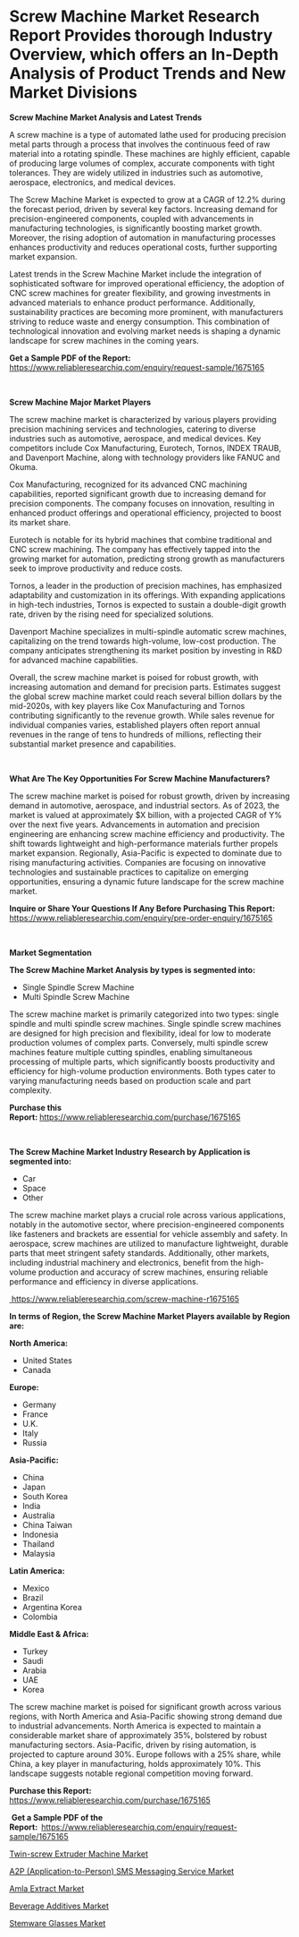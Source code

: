 <p><h1>Screw Machine Market Research Report Provides thorough Industry Overview, which offers an In-Depth Analysis of Product Trends and New Market Divisions</h1></p><p><strong>Screw Machine Market Analysis and Latest Trends</strong></p>
<p><p>A screw machine is a type of automated lathe used for producing precision metal parts through a process that involves the continuous feed of raw material into a rotating spindle. These machines are highly efficient, capable of producing large volumes of complex, accurate components with tight tolerances. They are widely utilized in industries such as automotive, aerospace, electronics, and medical devices.</p><p>The Screw Machine Market is expected to grow at a CAGR of 12.2% during the forecast period, driven by several key factors. Increasing demand for precision-engineered components, coupled with advancements in manufacturing technologies, is significantly boosting market growth. Moreover, the rising adoption of automation in manufacturing processes enhances productivity and reduces operational costs, further supporting market expansion.</p><p>Latest trends in the Screw Machine Market include the integration of sophisticated software for improved operational efficiency, the adoption of CNC screw machines for greater flexibility, and growing investments in advanced materials to enhance product performance. Additionally, sustainability practices are becoming more prominent, with manufacturers striving to reduce waste and energy consumption. This combination of technological innovation and evolving market needs is shaping a dynamic landscape for screw machines in the coming years.</p></p>
<p><strong>Get a Sample PDF of the Report:&nbsp;</strong> <a href="https://www.reliableresearchiq.com/enquiry/request-sample/1675165?utm_campaign=103&utm_medium=2&utm_source=Github&utm_content=ia&utm_term=10102024&utm_id=screw-machine">https://www.reliableresearchiq.com/enquiry/request-sample/1675165</a></p>
<p>&nbsp;</p>
<p><strong>Screw Machine Major Market Players</strong></p>
<p><p>The screw machine market is characterized by various players providing precision machining services and technologies, catering to diverse industries such as automotive, aerospace, and medical devices. Key competitors include Cox Manufacturing, Eurotech, Tornos, INDEX TRAUB, and Davenport Machine, along with technology providers like FANUC and Okuma.</p><p>Cox Manufacturing, recognized for its advanced CNC machining capabilities, reported significant growth due to increasing demand for precision components. The company focuses on innovation, resulting in enhanced product offerings and operational efficiency, projected to boost its market share.</p><p>Eurotech is notable for its hybrid machines that combine traditional and CNC screw machining. The company has effectively tapped into the growing market for automation, predicting strong growth as manufacturers seek to improve productivity and reduce costs. </p><p>Tornos, a leader in the production of precision machines, has emphasized adaptability and customization in its offerings. With expanding applications in high-tech industries, Tornos is expected to sustain a double-digit growth rate, driven by the rising need for specialized solutions.</p><p>Davenport Machine specializes in multi-spindle automatic screw machines, capitalizing on the trend towards high-volume, low-cost production. The company anticipates strengthening its market position by investing in R&D for advanced machine capabilities.</p><p>Overall, the screw machine market is poised for robust growth, with increasing automation and demand for precision parts. Estimates suggest the global screw machine market could reach several billion dollars by the mid-2020s, with key players like Cox Manufacturing and Tornos contributing significantly to the revenue growth. While sales revenue for individual companies varies, established players often report annual revenues in the range of tens to hundreds of millions, reflecting their substantial market presence and capabilities.</p></p>
<p>&nbsp;</p>
<p><strong>What Are The Key Opportunities For Screw Machine Manufacturers?</strong></p>
<p><p>The screw machine market is poised for robust growth, driven by increasing demand in automotive, aerospace, and industrial sectors. As of 2023, the market is valued at approximately $X billion, with a projected CAGR of Y% over the next five years. Advancements in automation and precision engineering are enhancing screw machine efficiency and productivity. The shift towards lightweight and high-performance materials further propels market expansion. Regionally, Asia-Pacific is expected to dominate due to rising manufacturing activities. Companies are focusing on innovative technologies and sustainable practices to capitalize on emerging opportunities, ensuring a dynamic future landscape for the screw machine market.</p></p>
<p><strong>Inquire or Share Your Questions If Any Before Purchasing This Report:</strong> <a href="https://www.reliableresearchiq.com/enquiry/pre-order-enquiry/1675165?utm_campaign=103&utm_medium=2&utm_source=Github&utm_content=ia&utm_term=10102024&utm_id=screw-machine">https://www.reliableresearchiq.com/enquiry/pre-order-enquiry/1675165</a></p>
<p>&nbsp;</p>
<p><strong>Market Segmentation</strong></p>
<p><strong>The Screw Machine Market Analysis by types is segmented into:</strong></p>
<p><ul><li>Single Spindle Screw Machine</li><li>Multi Spindle Screw Machine</li></ul></p>
<p><p>The screw machine market is primarily categorized into two types: single spindle and multi spindle screw machines. Single spindle screw machines are designed for high precision and flexibility, ideal for low to moderate production volumes of complex parts. Conversely, multi spindle screw machines feature multiple cutting spindles, enabling simultaneous processing of multiple parts, which significantly boosts productivity and efficiency for high-volume production environments. Both types cater to varying manufacturing needs based on production scale and part complexity.</p></p>
<p><strong>Purchase this Report:&nbsp;</strong><a href="https://www.reliableresearchiq.com/purchase/1675165?utm_campaign=103&utm_medium=2&utm_source=Github&utm_content=ia&utm_term=10102024&utm_id=screw-machine">https://www.reliableresearchiq.com/purchase/1675165</a></p>
<p>&nbsp;</p>
<p><strong>The Screw Machine Market Industry Research by Application is segmented into:</strong></p>
<p><ul><li>Car</li><li>Space</li><li>Other</li></ul></p>
<p><p>The screw machine market plays a crucial role across various applications, notably in the automotive sector, where precision-engineered components like fasteners and brackets are essential for vehicle assembly and safety. In aerospace, screw machines are utilized to manufacture lightweight, durable parts that meet stringent safety standards. Additionally, other markets, including industrial machinery and electronics, benefit from the high-volume production and accuracy of screw machines, ensuring reliable performance and efficiency in diverse applications.</p></p>
<p><a href="https://www.reliableresearchiq.com/screw-machine-r1675165?utm_campaign=103&utm_medium=2&utm_source=Github&utm_content=ia&utm_term=10102024&utm_id=screw-machine">&nbsp;https://www.reliableresearchiq.com/screw-machine-r1675165</a></p>
<p><strong>In terms of Region, the Screw Machine Market Players available by Region are:</strong></p>
<p>
    <p> <strong> North America: </strong>
        <ul>
            <li>United States</li>
            <li>Canada</li>
        </ul>
        </p> 
    <p> <strong> Europe: </strong>
        <ul>
            <li>Germany</li>
            <li>France</li>
            <li>U.K.</li>
            <li>Italy</li>
            <li>Russia</li>
        </ul>
        </p> 
    <p> <strong> Asia-Pacific: </strong>
        <ul>
            <li>China</li>
            <li>Japan</li>
            <li>South Korea</li>
            <li>India</li>
            <li>Australia</li>
            <li>China Taiwan</li>
            <li>Indonesia</li>
            <li>Thailand</li>
            <li>Malaysia</li>
        </ul>
        </p> 
    <p> <strong> Latin America: </strong>
        <ul>
            <li>Mexico</li>
            <li>Brazil</li>
            <li>Argentina Korea</li>
            <li>Colombia</li>
        </ul>
        </p> 
    <p> <strong> Middle East & Africa: </strong>
        <ul>
            <li>Turkey</li>
            <li>Saudi</li>
            <li>Arabia</li>
            <li>UAE</li>
            <li>Korea</li>
        </ul>
    </p>
    </p>
<p><p>The screw machine market is poised for significant growth across various regions, with North America and Asia-Pacific showing strong demand due to industrial advancements. North America is expected to maintain a considerable market share of approximately 35%, bolstered by robust manufacturing sectors. Asia-Pacific, driven by rising automation, is projected to capture around 30%. Europe follows with a 25% share, while China, a key player in manufacturing, holds approximately 10%. This landscape suggests notable regional competition moving forward.</p></p>
<p><strong>Purchase this Report: </strong><a href="https://www.reliableresearchiq.com/purchase/1675165?utm_campaign=103&utm_medium=2&utm_source=Github&utm_content=ia&utm_term=10102024&utm_id=screw-machine">https://www.reliableresearchiq.com/purchase/1675165</a></p>
<p>&nbsp;<strong>Get a Sample PDF of the Report:&nbsp;&nbsp;</strong><a href="https://www.reliableresearchiq.com/enquiry/request-sample/1675165?utm_campaign=103&utm_medium=2&utm_source=Github&utm_content=ia&utm_term=10102024&utm_id=screw-machine">https://www.reliableresearchiq.com/enquiry/request-sample/1675165</a></p>
<p><strong></strong></p>
<p><p><a href="https://github.com/tenoreduwagley4rt/Market-Research-Report-List-1/blob/main/twin-screw-extruder-machine-market.md?utm_campaign=103&utm_medium=2&utm_source=Github&utm_content=ia&utm_term=10102024&utm_id=screw-machine">Twin-screw Extruder Machine Market</a></p><p><a href="https://www.linkedin.com/pulse/market-insights-global-a2p-application-to-person-sms-messaging-o7wie?utm_campaign=103&utm_medium=2&utm_source=Github&utm_content=ia&utm_term=10102024&utm_id=screw-machine">A2P (Application-to-Person) SMS Messaging Service Market</a></p><p><a href="https://issuu.com/reportprime-2/docs/amla-extract-market-size-2030.pptx_d91d333b1ce7cb?utm_campaign=103&utm_medium=2&utm_source=Github&utm_content=ia&utm_term=10102024&utm_id=screw-machine">Amla Extract Market</a></p><p><a href="https://issuu.com/reportprime-2/docs/beverage-additives-market-size-2030_dbe44e523aa53f?utm_campaign=103&utm_medium=2&utm_source=Github&utm_content=ia&utm_term=10102024&utm_id=screw-machine">Beverage Additives Market</a></p><p><a href="https://github.com/lourdestd6bs/Market-Research-Report-List-1/blob/main/stemware-glasses-market.md?utm_campaign=103&utm_medium=2&utm_source=Github&utm_content=ia&utm_term=10102024&utm_id=screw-machine">Stemware Glasses Market</a></p></p>
